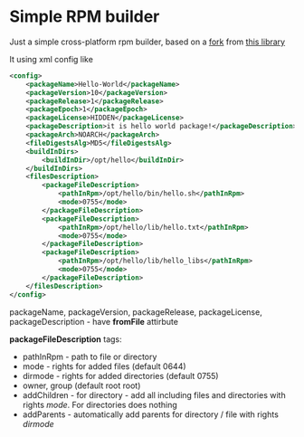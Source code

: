 # Simple RPM builder 
Just a simple cross-platform rpm builder, based on a [fork](https://github.com/weoses/redline) from [this library](https://github.com/craigwblake/redline)

It using xml config like
```xml
<config>
    <packageName>Hello-World</packageName>
    <packageVersion>10</packageVersion>
    <packageRelease>1</packageRelease>
    <packageEpoch>1</packageEpoch>
    <packageLicense>HIDDEN</packageLicense>
    <packageDescription>it is hello world package!</packageDescription>
    <packageArch>NOARCH</packageArch>
    <fileDigestsAlg>MD5</fileDigestsAlg>
    <buildInDirs>
        <buildInDir>/opt/hello</buildInDir>
    </buildInDirs>
    <filesDescription>
        <packageFileDescription>
            <pathInRpm>/opt/hello/bin/hello.sh</pathInRpm>
            <mode>0755</mode>
        </packageFileDescription>
        <packageFileDescription>
            <pathInRpm>/opt/hello/lib/hello.txt</pathInRpm>
            <mode>0755</mode>
        </packageFileDescription>
        <packageFileDescription>
            <pathInRpm>/opt/hello/lib/hello_libs</pathInRpm>
            <mode>0755</mode>
        </packageFileDescription>
    </filesDescription>
</config>
```
packageName, packageVersion, packageRelease, packageLicense, packageDescription - have **fromFile** attirbute

**packageFileDescription** tags:
 * pathInRpm - path to file or directory
 * mode - rights for added files (default 0644)
 * dirmode - rights for added directories (default 0755)
 * owner, group (default root root)
 * addChildren - for directory - add all including files and directories with rights *mode*. For directories does nothing
 * addParents - automatically add parents for directory / file with rights  *dirmode*
